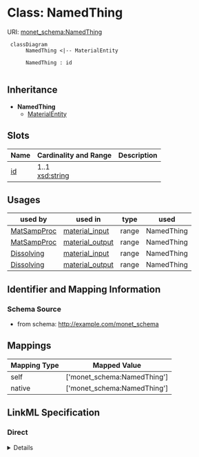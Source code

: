 # Class: NamedThing




URI: [monet_schema:NamedThing](http://example.com/monet_schema/NamedThing)




```mermaid
 classDiagram
      NamedThing <|-- MaterialEntity
      
      NamedThing : id
      
```





## Inheritance
* **NamedThing**
    * [MaterialEntity](MaterialEntity.md)



## Slots

| Name | Cardinality and Range  | Description  |
| ---  | ---  | --- |
| [id](id.md) | 1..1 <br/> [xsd:string](xsd:string)  |   |


## Usages


| used by | used in | type | used |
| ---  | --- | --- | --- |
| [MatSampProc](MatSampProc.md) | [material_input](material_input.md) | range | NamedThing |
| [MatSampProc](MatSampProc.md) | [material_output](material_output.md) | range | NamedThing |
| [Dissolving](Dissolving.md) | [material_input](material_input.md) | range | NamedThing |
| [Dissolving](Dissolving.md) | [material_output](material_output.md) | range | NamedThing |



## Identifier and Mapping Information







### Schema Source


* from schema: http://example.com/monet_schema







## Mappings

| Mapping Type | Mapped Value |
| ---  | ---  |
| self | ['monet_schema:NamedThing'] |
| native | ['monet_schema:NamedThing'] |


## LinkML Specification

<!-- TODO: investigate https://stackoverflow.com/questions/37606292/how-to-create-tabbed-code-blocks-in-mkdocs-or-sphinx -->

### Direct

<details>
```yaml
name: NamedThing
from_schema: http://example.com/monet_schema
rank: 1000
slots:
- id

```
</details>

### Induced

<details>
```yaml
name: NamedThing
from_schema: http://example.com/monet_schema
rank: 1000
attributes:
  id:
    name: id
    from_schema: http://example.com/monet_schema
    rank: 1000
    identifier: true
    alias: id
    owner: NamedThing
    domain_of:
    - NamedThing
    range: string
    required: true

```
</details>